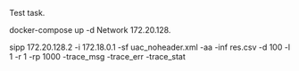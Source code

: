 Test task.

docker-compose up -d
Network 172.20.128.

sipp 172.20.128.2 -i 172.18.0.1 -sf uac_noheader.xml -aa -inf res.csv -d 100 -l 1 -r 1 -rp 1000 -trace_msg -trace_err -trace_stat

